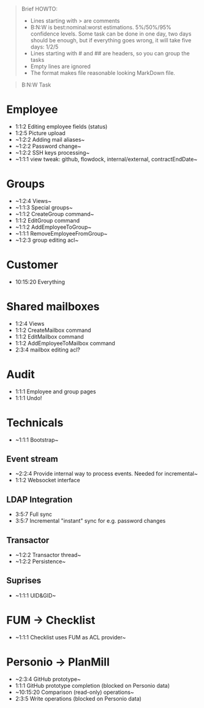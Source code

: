 > Brief HOWTO:
> - Lines starting with > are comments
> - B:N:W is best:nominal:worst estimations. 5%/50%/95% confidence levels.
>  Some task can be done in one day, two days should be enough, but if
>   everything goes wrong, it will take five days: 1/2/5
> - Lines starting with # and ## are headers, so you can group the tasks
> - Empty lines are ignored
> - The format makes file reasonable looking MarkDown file.

> B:N:W  Task

# Employee

- 1:1:2 Editing employee fields (status)
- 1:2:5 Picture upload
- ~1:2:2 Adding mail aliases~
- ~1:2:2 Password change~
- ~1:2:2 SSH keys processing~
- ~1:1:1 view tweak: github, flowdock, internal/external, contractEndDate~

# Groups

- ~1:2:4 Views~
- ~1:1:3 Special groups~
- ~1:1:2 CreateGroup command~
- 1:1:2 EditGroup command
- ~1:1:2 AddEmployeeToGroup~
- ~1:1:1 RemoveEmployeeFromGroup~
- ~1:2:3 group editing acl~

# Customer

- 10:15:20 Everything

# Shared mailboxes

- 1:2:4 Views
- 1:1:2 CreateMailbox command
- 1:1:2 EditMailbox command
- 1:1:2 AddEmployeeToMailbox command
- 2:3:4 mailbox editing acl?

# Audit
- 1:1:1 Employee and group pages
- 1:1:1 Undo!

# Technicals

- ~1:1:1 Bootstrap~

## Event stream

- ~2:2:4 Provide internal way to process events. Needed for incremental~
- 1:1:2 Websocket interface

## LDAP Integration

- 3:5:7 Full sync
- 3:5:7 Incremental "instant" sync for e.g. password changes

## Transactor

- ~1:2:2 Transactor thread~
- ~1:2:2 Persistence~

## Suprises

- ~1:1:1 UID&GID~

# FUM -> Checklist

- ~1:1:1 Checklist uses FUM as ACL provider~

# Personio -> PlanMill

- ~2:3:4 GitHub prototype~
- 1:1:1 GitHub prototype completion (blocked on Personio data)
- ~10:15:20 Comparison (read-only) operations~
- 2:3:5 Write operations (blocked on Personio data)
